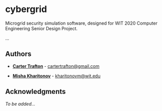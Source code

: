 # cybergrid

Microgrid security simulation software, designed for WIT 2020 Computer Engineering Senior Design Project. 

...

## Authors

* [**Carter Trafton**](https://github.com/cartertrafton) - cartertrafton@gmail.com

* [**Misha Kharitonov**](https://github.com/mishakh) - kharitonovm@wit.edu


## Acknowledgments

*To be added...*